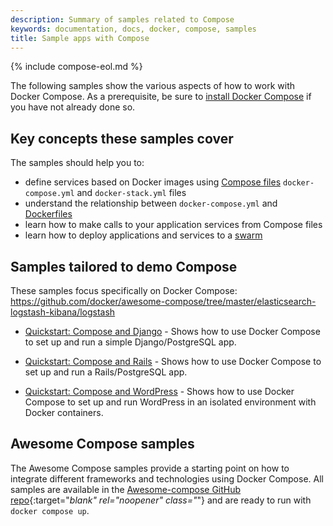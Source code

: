 ```yaml
---
description: Summary of samples related to Compose
keywords: documentation, docs, docker, compose, samples
title: Sample apps with Compose
---
```

{% include compose-eol.md %}

The following samples show the various aspects of how to work with Docker
Compose. As a prerequisite, be sure to [install Docker Compose](install/index.md)
if you have not already done so.

## Key concepts these samples cover

The samples should help you to:

- define services based on Docker images using
  [Compose files](compose-file/index.md) `docker-compose.yml` and
  `docker-stack.yml` files
- understand the relationship between `docker-compose.yml` and
  [Dockerfiles](/engine/reference/builder/)
- learn how to make calls to your application services from Compose files
- learn how to deploy applications and services to a [swarm](../engine/swarm/index.md)

## Samples tailored to demo Compose

These samples focus specifically on Docker Compose:
https://github.com/docker/awesome-compose/tree/master/elasticsearch-logstash-kibana/logstash

- [Quickstart: Compose and Django](https://github.com/docker/awesome-compose/tree/master/official-documentation-samples/django/README.md) - Shows how to use Docker Compose to set up and run a simple Django/PostgreSQL app.

- [Quickstart: Compose and Rails](https://github.com/docker/awesome-compose/tree/master/official-documentation-samples/rails/README.md) - Shows how to use
Docker Compose to set up and run a Rails/PostgreSQL app.

- [Quickstart: Compose and WordPress](https://github.com/docker/awesome-compose/tree/master/official-documentation-samples/wordpress/README.md) - Shows how to
use Docker Compose to set up and run WordPress in an isolated environment
with Docker containers.

## Awesome Compose samples

The Awesome Compose samples provide a starting point on how to integrate different frameworks and technologies using Docker Compose. All samples are available in the [Awesome-compose GitHub repo](https://github.com/docker/awesome-compose){:target="_blank" rel="noopener" class="_"} and are ready to run with `docker compose up`.
